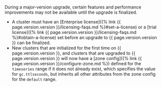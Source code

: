 During a major-version upgrade, certain features and performance improvements may not be available until the upgrade is finalized.

- A cluster must have an [Enterprise license]({% link {{ page.version.version }}/licensing-faqs.md %}#set-a-license) or a [trial license]({% link {{ page.version.version }}/licensing-faqs.md %}#obtain-a-license) set before an upgrade to {{ page.version.version }} can be finalized.
- New clusters that are initialized for the first time on {{ page.version.version }}, and clusters that are upgraded to {{ page.version.version }} will now have a [zone config]({% link {{ page.version.version }}/configure-zone.md %}) defined for the `timeseries` range if it does not already exist, which specifies the value for `gc.ttlseconds`, but inherits all other attributes from the zone config for the `default` range.
